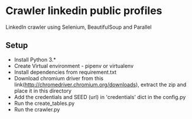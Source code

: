 # Crawler linkedin public profiles

LinkedIn crawler using Selenium, BeautifulSoup and Parallel

## Setup
* Install Python 3.*
* Create Virtual environment - pipenv or virtualenv
* Install dependencies from requirement.txt
* Download chromium driver from this link(http://chromedriver.chromium.org/downloads), extract the zip and place it in this directory
* Add the credentials and SEED (url) in 'credentials' dict in the config.py
* Run the create_tables.py
* Run the crawler.py

